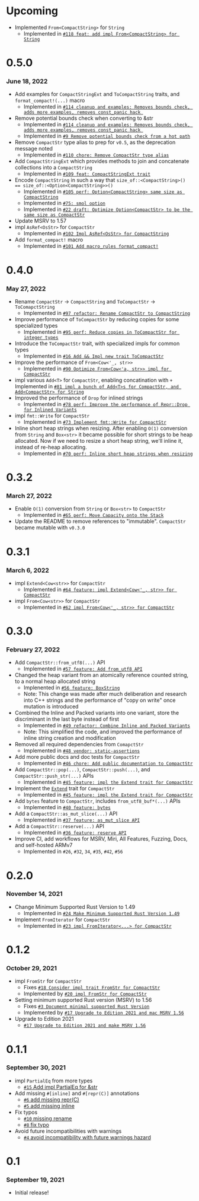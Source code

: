 # Upcoming
* Implemented `From<CompactString>` for `String`
    * Implemented in [`#118 feat: add impl From<CompactString> for String`](https://github.com/ParkMyCar/compact_str/pull/118)

# 0.5.0
### June 18, 2022
* Add examples for `CompactStringExt` and `ToCompactString` traits, and `format_compact!(...)` macro
    * Implemented in [`#114 cleanup and examples: Removes bounds check, adds more examples, removes const_panic hack `](https://github.com/ParkMyCar/compact_str/pull/9)
* Remove potential bounds check when converting to &str
    * Implemented in [`#114 cleanup and examples: Removes bounds check, adds more examples, removes const_panic hack `](https://github.com/ParkMyCar/compact_str/pull/9)
    * Implemented in [`#9 Remove potential bounds check from a hot path`](https://github.com/ParkMyCar/compact_str/pull/9)
* Remove `CompactStr` type alias to prep for `v0.5`, as the deprecation message noted
    * Implemented in [`#110 chore: Remove CompactStr type alias`](https://github.com/ParkMyCar/compact_str/pull/110)
* Add `CompactStringExt` which provides methods to join and concatenate collections into a `CompactString`
    * Implemented in [`#109 feat: CompactStringExt trait`](https://github.com/ParkMyCar/compact_str/pull/109)
* Encode `CompactString` in such a way that `size_of::<CompactString>() == size_of::<Option<CompactString>>()`
    * Implemented in [`#105 perf: Option<CompactString> same size as CompactString`](https://github.com/ParkMyCar/compact_str/pull/105)
    * Implemented in [`#75: smol option`](https://github.com/ParkMyCar/compact_str/pull/75)
    * Implemented in [`#22 draft: Optimize Option<CompactStr> to be the same size as CompactStr`](https://github.com/ParkMyCar/compact_str/pull/22)
* Update MSRV to 1.57
* impl `AsRef<OsStr>` for `CompactStr`
    * Implemented in [`#102 Impl AsRef<OsStr> for CompactString`](https://github.com/ParkMyCar/compact_str/pull/102)
* Add `format_compact!` macro
    * Implemented in [`#101 Add macro_rules format_compact!`](https://github.com/ParkMyCar/compact_str/pull/101)

# 0.4.0
### May 27, 2022
* Rename `CompactStr` -> `CompactString` and `ToCompactStr` -> `ToComapctString`
    * Implemented in [`#97 refactor: Rename CompactStr to CompactString`](https://github.com/ParkMyCar/compact_str/pull/95)
* Improve performance of `ToCompactStr` by reducing copies for some specialized types
    * Implemented in [`#95 perf: Reduce copies in ToCompactStr for integer types`](https://github.com/ParkMyCar/compact_str/pull/95)
* Introduce the `ToCompactStr` trait, with specialized impls for common types
    * Implemented in [`#16 Add && Impl new trait ToCompactStr`](https://github.com/ParkMyCar/compact_str/pull/16)
* Improve the performance of `From<Cow<'_, str>>`
    * Implemented in [`#90 Optimize From<Cow<'a, str>> impl for CompactStr`](https://github.com/ParkMyCar/compact_str/pull/90)
* impl various `Add<T>` for `CompactStr`, enabling concatination with `+`
    Implemented in [`#81 impl a bunch of Add<T>s for CompactStr, and Add<CompactStr> for String`](https://github.com/ParkMyCar/compact_str/pull/81)
* Improved the performance of `Drop` for inlined strings
    * Implemented in [`#78 perf: Improve the performance of Repr::Drop for Inlined Variants`](https://github.com/ParkMyCar/compact_str/pull/78)
* impl `fmt::Write` for `CompactStr`
    * Implemented in [`#73 Implement fmt::Write for CompactStr`](https://github.com/ParkMyCar/compact_str/pull/73)
* Inline short heap strings when resizing. After enabling `O(1)` conversion from `String` and `Box<str>` it became possible for short strings to be heap allocated. Now if we need to resize a short heap string, we'll inline it, instead of re-heap allocating.
    * Implemented in [`#70 perf: Inline short heap strings when resizing`](https://github.com/ParkMyCar/compact_str/pull/70)

# 0.3.2
### March 27, 2022
* Enable `O(1)` conversion from `String` or `Box<str>` to `CompactStr`
    * Implemented in [`#65 perf: Move Capacity onto the Stack`](https://github.com/ParkMyCar/compact_str/pull/65)
* Update the README to remove references to "immutable". `CompactStr` became mutable with `v0.3.0`

# 0.3.1
### March 6, 2022
* impl `Extend<Cow<str>>` for `CompactStr`
    * Implemented in [`#64 feature: impl Extend<Cow<'_, str>> for CompactStr`](https://github.com/ParkMyCar/compact_str/pull/64)
* impl `From<Cow<str>>` for `CompactStr`
    * Implemented in [`#62 impl From<Cow<'_, str>> for CompactStr`](https://github.com/ParkMyCar/compact_str/pull/62)

# 0.3.0
### February 27, 2022
* Add `CompactStr::from_utf8(...)` API
    * Implemented in [`#57 feature: Add from_utf8 API`](https://github.com/ParkMyCar/compact_str/pull/57)
* Changed the heap variant from an atomically reference counted string, to a normal heap allocated string
    * Implenented in [`#56 feature: BoxString`](https://github.com/ParkMyCar/compact_str/pull/56)
    * Note: This change was made after much deliberation and research into C++ strings and the performance of "copy on write" once mutation is introduced
* Combined the Inline and Packed variants into one variant, store the discriminant in the last byte instead of first
    * Implemented in [`#49 refactor: Combine Inline and Packed Variants`](https://github.com/ParkMyCar/compact_str/pull/49)
    * Note: This simplified the code, and improved the performance of inline string creation and modification
* Removed all required dependencies from `ComapctStr`
    * Implemented in [`#48 vendor: static-assertions`](https://github.com/ParkMyCar/compact_str/pull/48)
* Add more public docs and doc tests for `CompactStr`
    * Implemented in [`#46 chore: Add public documentation to CompactStr`](https://github.com/ParkMyCar/compact_str/pull/46)
* Add `CompactStr::pop(...)`, `CompactStr::push(...)`, and `CompactStr::push_str(...)` APIs
   * Implemented in [`#45 feature: impl the Extend trait for CompactStr`](https://github.com/ParkMyCar/compact_str/pull/40)
* Implement the [`Extend`](https://doc.rust-lang.org/std/iter/trait.Extend.html) trait for `CompactStr`
    * Implemented in [`#45 feature: impl the Extend trait for CompactStr`](https://github.com/ParkMyCar/compact_str/pull/40)
* Add `bytes` feature to `CompactStr`, includes `from_utf8_buf*(...)` APIs
    * Implemented in [`#40 feature: bytes`](https://github.com/ParkMyCar/compact_str/pull/40)
* Add a `CompactStr::as_mut_slice(...)` API
    * Implemented in [`#37 feature: as_mut_slice API`](https://github.com/ParkMyCar/compact_str/pull/37)
* Add a `CompactStr::reserve(...)` API
    * Implemented in [`#36 feature: reserve API`](https://github.com/ParkMyCar/compact_str/pull/36)
* Improve CI, add workflows for MSRV, Miri, All Features, Fuzzing, Docs, and self-hosted ARMv7
    * Implemented in `#26`, `#32`, `34`, `#35`, `#42`, `#56`

# 0.2.0
### November 14, 2021
* Change Minimum Supported Rust Version to 1.49
    * Implemented in [`#24 Make Minimum Supported Rust Version 1.49`](https://github.com/ParkMyCar/compact_str/pull/24)
* Implement `FromIterator` for `CompactStr`
    * Implemented in [`#23 impl FromIterator<...> for CompactStr`](https://github.com/ParkMyCar/compact_str/pull/23)

# 0.1.2
### October 29, 2021
* impl `FromStr` for `CompactStr`
    * Fixes [`#18 Consider impl trait FromStr for CompactStr`](https://github.com/ParkMyCar/compact_str/issues/18)
    * Implemented by [`#20 impl FromStr for CompactStr`](https://github.com/ParkMyCar/compact_str/pull/20)
* Setting minimum supported Rust version (MSRV) to 1.56
    * Fixes [`#3 Document minimal supported Rust Version`](https://github.com/ParkMyCar/compact_str/issues/3)
    * Implemented by [`#17 Upgrade to Edition 2021 and mac MSRV 1.56`](https://github.com/ParkMyCar/compact_str/pull/17)
* Upgrade to Edition 2021
    * [`#17 Upgrade to Edition 2021 and make MSRV 1.56`](https://github.com/ParkMyCar/compact_str/pull/17)

# 0.1.1
### September 30, 2021
* impl `PartialEq` from more types
    * [`#15` Add impl PartialEq<CompactStr> for &str](https://github.com/ParkMyCar/compact_str/pull/15)
* Add missing `#[inline]` and `#[repr(C)]` annotations
    * [`#6` add missing repr(C)](https://github.com/ParkMyCar/compact_str/pull/6)
    * [`#5` add missing inline](https://github.com/ParkMyCar/compact_str/pull/5)
* Fix typos
    * [`#10` missing rename](https://github.com/ParkMyCar/compact_str/pull/10)
    * [`#8` fix typo](https://github.com/ParkMyCar/compact_str/pull/8)
* Avoid future incompatibilities with warnings
    * [`#4` avoid incompatibility with future warnings hazard](https://github.com/ParkMyCar/compact_str/pull/4)

# 0.1
### September 19, 2021
* Initial release!
